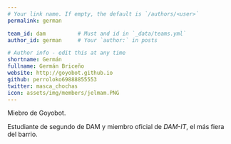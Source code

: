 ```yaml
---
# Your link name. If empty, the default is `/authors/<user>`
permalink: german

team_id: dam          # Must and id in `_data/teams.yml`
author_id: german     # Your `author:` in posts

# Author info - edit this at any time
shortname: Germán
fullname: Germán Briceño
website: http://goyobot.github.io
github: perroloko69888855553
twitter: masca_chochas
icon: assets/img/members/jelmam.PNG
---
```


Miebro de Goyobot.
  
Estudiante de segundo de DAM y miembro oficial de *DAM-IT*, el más fiera del barrio.
